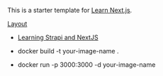 This is a starter template for [Learn Next.js](https://nextjs.org/learn).

[Layout](https://every-layout.dev/rudiments/modular-scale/)

- [Learning Strapi and NextJS](https://www.youtube.com/watch?v=WFh4sNyd8LQ&list=PL7Q0DQYATmvjXSuHfB8CY_n_oUeqZzauZ&index=13)

- docker build -t your-image-name .
- docker run -p 3000:3000 -d your-image-name
